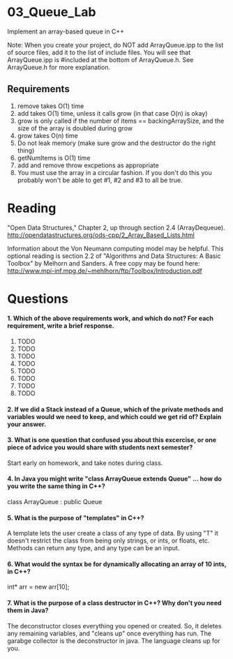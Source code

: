 03_Queue_Lab
============

Implement an array-based queue in C++

Note: When you create your project, do NOT add ArrayQueue.ipp to the list of source files, add it to the list of include files. You will see that ArrayQueue.ipp is #included at the bottom of ArrayQueue.h. See ArrayQueue.h for more explanation.

Requirements
------------

1. remove takes O(1) time
2. add takes O(1) time, unless it calls grow (in that case O(n) is okay)
3. grow is only called if the number of items == backingArraySize, and the size of the array is doubled during grow
4. grow takes O(n) time
5. Do not leak memory (make sure grow and the destructor do the right thing)
6. getNumItems is O(1) time
7. add and remove throw excpetions as appropriate
8. You must use the array in a circular fashion. If you don't do this you probably won't be able to get #1, #2 and #3 to all be true.

Reading
=======
"Open Data Structures," Chapter 2, up through section 2.4 (ArrayDequeue). http://opendatastructures.org/ods-cpp/2_Array_Based_Lists.html

Information about the Von Neumann computing model may be helpful. This optional reading is section 2.2 of "Algorithms and Data Structures: A Basic Toolbox" by Melhorn and Sanders. A free copy may be found here: http://www.mpi-inf.mpg.de/~mehlhorn/ftp/Toolbox/Introduction.pdf

Questions
=========

#### 1. Which of the above requirements work, and which do not? For each requirement, write a brief response.

1. TODO
2. TODO
3. TODO
4. TODO
5. TODO
6. TODO
7. TODO
8. TODO

#### 2. If we did a Stack instead of a Queue, which of the private methods and variables would we need to keep, and which could we get rid of? Explain your answer.

#### 3. What is one question that confused you about this excercise, or one piece of advice you would share with students next semester?
Start early on homework, and take notes during class. 

#### 4. In Java you might write "class ArrayQueue extends Queue" ... how do you write the same thing in C++?
class ArrayQueue : public Queue <T>

#### 5. What is the purpose of "templates" in C++?
A template lets the user create a class of any type of data. By using "T" it doesn't restrict the class from
being only strings, or ints, or floats, etc. Methods can return any type, and any type can be an input.

#### 6. What would the syntax be for dynamically allocating an array of 10 ints, in C++?
int* arr = new arr[10];

#### 7. What is the purpose of a class destructor in C++? Why don't you need them in Java?
The deconstructor closes everything you opened or created. So, it deletes any remaining variables, 
and "cleans up" once everything has run. The garabge collector is the deconstructor in java. The language cleans up for you.

